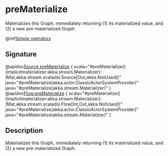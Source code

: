 # preMaterialize

Materializes this Graph, immediately returning (1) its materialized value, and (2) a new pre-materialized Graph.

@ref[Simple operators](../index.md#simple-operators)

## Signature

@apidoc[Source.preMaterialize](Source) { scala="#preMaterialize()(implicitmaterializer:akka.stream.Materializer):(Mat,akka.stream.scaladsl.Source[Out,akka.NotUsed])" java="#preMaterialize(akka.actor.ClassicActorSystemProvider)" java="#preMaterialize(akka.stream.Materializer)" }
@apidoc[Flow.preMaterialize](Flow) { scala="#preMaterialize()(implicitmaterializer:akka.stream.Materializer):(Mat,akka.stream.scaladsl.Flow[Int,Out,akka.NotUsed])" java="#preMaterialize(akka.actor.ClassicActorSystemProvider)" java="#preMaterialize(akka.stream.Materializer)" }


## Description

Materializes this Graph, immediately returning (1) its materialized value, and (2) a new pre-materialized Graph.

